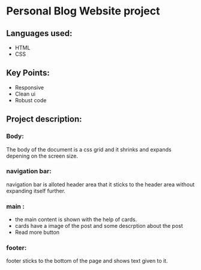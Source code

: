 # Personal Blog Website project

## Languages used:
- HTML
- CSS

## Key Points:
- Responsive
- Clean ui
- Robust code

## Project description:
### Body:
The body of the document is a css grid and it shrinks and expands depening on the screen size.

### navigation bar: 
navigation bar is alloted header area that it sticks to the header area without expanding itself further.

### main :

- the main content is shown with the help of cards.
- cards have a image of the post and some descrption about the post
- Read more button

### footer:
footer sticks to the bottom of the page and shows text given to it.
